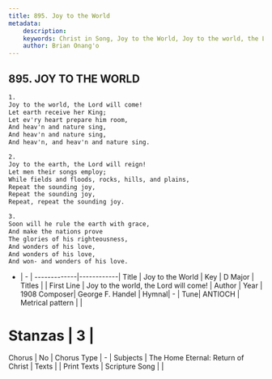 ```yaml
---
title: 895. Joy to the World
metadata:
    description: 
    keywords: Christ in Song, Joy to the World, Joy to the world, the Lord will come!, 
    author: Brian Onang'o
---
```



## 895. JOY TO THE WORLD

```txt
1.
Joy to the world, the Lord will come!
Let earth receive her King;
Let ev'ry heart prepare him room,
And heav'n and nature sing,
And heav'n and nature sing,
And heav'n, and heav'n and nature sing.

2.
Joy to the earth, the Lord will reign!
Let men their songs employ;
While fields and floods, rocks, hills, and plains,
Repeat the sounding joy,
Repeat the sounding joy,
Repeat, repeat the sounding joy.

3.
Soon will he rule the earth with grace,
And make the nations prove
The glories of his righteousness,
And wonders of his love,
And wonders of his love,
And won- and wonders of his love.
```

- |   -  |
-------------|------------|
Title | Joy to the World |
Key | D Major |
Titles |  |
First Line | Joy to the world, the Lord will come! |
Author | 
Year | 1908
Composer| George F. Handel |
Hymnal|  - |
Tune| ANTIOCH |
Metrical pattern | |
# Stanzas | 3 |
Chorus | No |
Chorus Type | - |
Subjects | The Home Eternal: Return of Christ |
Texts |  |
Print Texts | 
Scripture Song |  |
  
